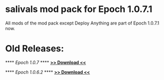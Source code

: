 # salivals mod pack for Epoch 1.0.7.1

All mods of the mod pack except Deploy Anything are part of Epoch 1.0.7.1 now.

# Old Releases:	

**** *Epoch 1.0.7* ****
**[>> Download <<](https://github.com/oiad/modPack/releases/tag/Epoch_1.0.7)**

**** *Epoch 1.0.6.2* ****
**[>> Download <<](https://github.com/oiad/modPack/releases/tag/Epoch_1.0.6.2)**